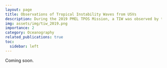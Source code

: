 ```yaml
---
layout: page
title: Observations of Tropical Instability Waves from USVs
description: During the 2019 PMEL TPOS Mission, a TIW was observed by the drones. This project explores how TIW theory was seen in observations.
img: assets/img/tiw_2019.png
importance: 2
category: Oceanography
related_publications: true
toc:
  sidebar: left
---
```


Coming soon.